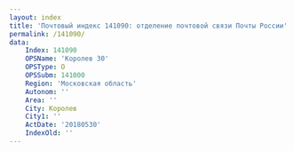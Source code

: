 ```yaml
---
layout: index
title: 'Почтовый индекс 141090: отделение почтовой связи Почты России'
permalink: /141090/
data:
    Index: 141090
    OPSName: 'Королев 30'
    OPSType: О
    OPSSubm: 141000
    Region: 'Московская область'
    Autonom: ''
    Area: ''
    City: Королев
    City1: ''
    ActDate: '20180530'
    IndexOld: ''
---
```

